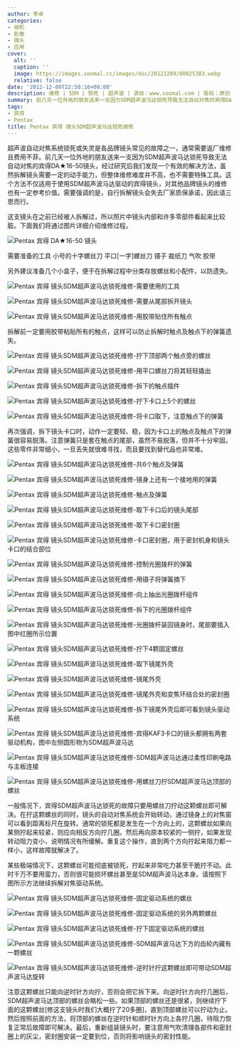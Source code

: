 ```yaml
---
author: 李卓
categories:
- 相机
- 影像
- 镜头
- 应用
cover:
  alt: ''
  caption: ''
  image: https://images.soomal.cc/images/doc/20121209/00025383.webp
  relative: false
date: '2012-12-09T22:50:16+08:00'
description: 维修 | SDM | 锁死 | 超声波 | 源自：www.soomal.com | 版权：原创 |  平均/总评分：09.15/1518
summary: 前几天一位外地的朋友送来一支因为SDM超声波马达锁死导致无法自动对焦的宾得DA★16-50镜头，经过研究后我们发现一个有效的解决方法，虽然拆解镜头需要一定的动手能力，但整体维修难度并不高，也不需要特殊工具。这个方法不仅适用于使用SDM超声波马达驱动的宾得镜头，对其他品牌镜头的维修也有一定参考价值。
tags:
- 宾得
- Pentax
title: Pentax 宾得 镜头SDM超声波马达锁死维修
---
```


超声波自动对焦系统锁死或失灵是各品牌镜头常见的故障之一，通常需要返厂维修且费用不菲。前几天一位外地的朋友送来一支因为SDM超声波马达锁死导致无法自动对焦的宾得DA★16-50镜头，经过研究后我们发现一个有效的解决方法，虽然拆解镜头需要一定的动手能力，但整体维修难度并不高，也不需要特殊工具。这个方法不仅适用于使用SDM超声波马达驱动的宾得镜头，对其他品牌镜头的维修也有一定参考价值。需要强调的是，自行拆解镜头会失去厂家质保承诺，因此请三思而行。



这支镜头在之前已经被人拆解过，所以照片中镜头内部和许多零部件看起来比较脏。下面我们将通过图片详细介绍维修过程。



![Pentax 宾得 DA★16-50 镜头](https://images.soomal.cc/images/doc/20121209/00025383.webp)



需要准备的工具
小号的十字螺丝刀
平口[一字]螺丝刀
镊子
裁纸刀
气吹
胶带



另外建议准备几个小盒子，便于在拆解过程中分类存放螺丝和小配件，以防遗失。



![Pentax 宾得 镜头SDM超声波马达锁死维修-需要使用的工具](https://images.soomal.cc/images/doc/20121209/00025384.webp)



![Pentax 宾得 镜头SDM超声波马达锁死维修-需要从尾部拆开镜头](https://images.soomal.cc/images/doc/20121209/00025385.webp)



![Pentax 宾得 镜头SDM超声波马达锁死维修-用胶带贴住所有触点](https://images.soomal.cc/images/doc/20121209/00025386.webp)



拆解前一定要用胶带粘贴所有的触点，这样可以防止拆解时触点及触点下的弹簧遗失。



![Pentax 宾得 镜头SDM超声波马达锁死维修-拧下顶部两个触点旁的螺丝](https://images.soomal.cc/images/doc/20121209/00025387.webp)



![Pentax 宾得 镜头SDM超声波马达锁死维修-用平口螺丝刀将其轻轻撬出](https://images.soomal.cc/images/doc/20121209/00025388.webp)



![Pentax 宾得 镜头SDM超声波马达锁死维修-拆下的触点插件](https://images.soomal.cc/images/doc/20121209/00025390.webp)



![Pentax 宾得 镜头SDM超声波马达锁死维修-拧下卡口上5个的螺丝](https://images.soomal.cc/images/doc/20121209/00025392.webp)



![Pentax 宾得 镜头SDM超声波马达锁死维修-将卡口取下，注意触点下的弹簧](https://images.soomal.cc/images/doc/20121209/00025393.webp)



再次强调，拆下镜头卡口时，动作一定要轻、稳，因为卡口上的触点及触点下的弹簧很容易脱落。注意弹簧只是套在触点的尾部，虽然不易脱落，但并不十分牢固。这些零件非常细小，一旦丢失就很难寻找，而且要找到替代品也非常难。



![Pentax 宾得 镜头SDM超声波马达锁死维修-共6个触点及弹簧](https://images.soomal.cc/images/doc/20121209/00025394.webp)



![Pentax 宾得 镜头SDM超声波马达锁死维修-镜身上还有一个接地用的弹簧](https://images.soomal.cc/images/doc/20121209/00025395.webp)



![Pentax 宾得 镜头SDM超声波马达锁死维修-触点及弹簧](https://images.soomal.cc/images/doc/20121209/00025396.webp)



![Pentax 宾得 镜头SDM超声波马达锁死维修-取下卡口后的镜头尾部](https://images.soomal.cc/images/doc/20121209/00025397.webp)



![Pentax 宾得 镜头SDM超声波马达锁死维修-取下卡口密封圈](https://images.soomal.cc/images/doc/20121209/00025398.webp)



![Pentax 宾得 镜头SDM超声波马达锁死维修-卡口密封圈，用于密封机身和镜头卡口的结合部位](https://images.soomal.cc/images/doc/20121209/00025399.webp)



![Pentax 宾得 镜头SDM超声波马达锁死维修-控制光圈拨杆的弹簧](https://images.soomal.cc/images/doc/20121209/00025400.webp)



![Pentax 宾得 镜头SDM超声波马达锁死维修-用镊子将弹簧摘下](https://images.soomal.cc/images/doc/20121209/00025401.webp)



![Pentax 宾得 镜头SDM超声波马达锁死维修-向上抽出光圈拨杆组件](https://images.soomal.cc/images/doc/20121209/00025402.webp)



![Pentax 宾得 镜头SDM超声波马达锁死维修-拆下的光圈拨杆组件](https://images.soomal.cc/images/doc/20121209/00025403.webp)



![Pentax 宾得 镜头SDM超声波马达锁死维修-光圈拨杆装回镜身时，尾部要插入图中红圈所示位置](https://images.soomal.cc/images/doc/20121209/00025404.webp)



![Pentax 宾得 镜头SDM超声波马达锁死维修-拧下4颗固定螺丝](https://images.soomal.cc/images/doc/20121209/00025405.webp)



![Pentax 宾得 镜头SDM超声波马达锁死维修-取下镜尾外壳](https://images.soomal.cc/images/doc/20121209/00025406.webp)



![Pentax 宾得 镜头SDM超声波马达锁死维修-镜尾外壳](https://images.soomal.cc/images/doc/20121209/00025407.webp)



![Pentax 宾得 镜头SDM超声波马达锁死维修-镜尾外壳和变焦环结合处的密封圈](https://images.soomal.cc/images/doc/20121209/00025408.webp)



![Pentax 宾得 镜头SDM超声波马达锁死维修-拆下镜尾外壳后即可看到镜头驱动系统](https://images.soomal.cc/images/doc/20121209/00025411.webp)



![Pentax 宾得 镜头SDM超声波马达锁死维修-宾得KAF3卡口的镜头都拥有两套驱动机构，图中左侧圆形物为SDM超声波马达](https://images.soomal.cc/images/doc/20121209/00025409.webp)



![Pentax 宾得 镜头SDM超声波马达锁死维修-SDM超声波马达通过柔性印刷电路与主板连接](https://images.soomal.cc/images/doc/20121209/00025410.webp)



![Pentax 宾得 镜头SDM超声波马达锁死维修-用螺丝刀拧SDM超声波马达顶部的螺丝](https://images.soomal.cc/images/doc/20121209/00025412.webp)



一般情况下，宾得SDM超声波马达锁死的故障只要用螺丝刀拧动这颗螺丝即可解决。在拧这颗螺丝的同时，镜头的自动对焦系统会开始转动，通过镜身上的对焦窗可以看到距离标尺在旋转。通常的锁死都是发生在一个方向上的，这颗螺丝如果向某侧拧起来较紧，则应向相反方向拧几圈。然后再向原本较紧的一侧拧，如果发现转动阻力变小，说明情况有所缓解。重复这个操作，直到两个方向拧起来阻力都一样小，这样故障就解决了。



某些极端情况下，这颗螺丝可能彻底被锁死，拧起来非常吃力甚至干脆拧不动。此时千万不要用蛮力，否则很可能损坏螺丝甚至是SDM超声波马达本身。请按照下图所示方法继续拆解对焦驱动系统。



![Pentax 宾得 镜头SDM超声波马达锁死维修-固定驱动系统的螺丝](https://images.soomal.cc/images/doc/20121209/00025413.webp)



![Pentax 宾得 镜头SDM超声波马达锁死维修-固定驱动系统的另外两颗螺丝](https://images.soomal.cc/images/doc/20121209/00025414.webp)



![Pentax 宾得 镜头SDM超声波马达锁死维修-拧下固定驱动系统的螺丝](https://images.soomal.cc/images/doc/20121209/00025415.webp)



![Pentax 宾得 镜头SDM超声波马达锁死维修-SDM超声波马达下方的齿轮内藏有一颗螺丝](https://images.soomal.cc/images/doc/20121209/00025416.webp)



![Pentax 宾得 镜头SDM超声波马达锁死维修-逆时针拧这颗螺丝即可带动SDM超声波马达旋转](https://images.soomal.cc/images/doc/20121209/00025417.webp)



注意这颗螺丝只能向逆时针方向拧，否则会把它拆下来。向逆时针方向拧几圈后，SDM超声波马达顶部的螺丝会略松一些。如果顶部的螺丝还是很紧，则继续拧下面的这颗螺丝[修这支镜头时我们大概拧了20多圈]，直到顶部螺丝可以拧动为止。然后按照前面的方法，将顶部的螺丝在逆时针和顺时针方向上各拧几圈，待阻力恢复正常后故障即可解决。最后，重新组装镜头时，要注意用气吹清理各部件和密封圈上的灰尘，密封圈安装一定要到位，否则将影响镜头的密封性能。